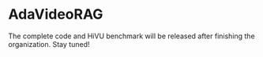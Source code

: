 # AdaVideoRAG

The complete code and HiVU benchmark will be released after finishing the organization. Stay tuned!
